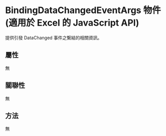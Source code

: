 # <a name="bindingdatachangedeventargs-object-javascript-api-for-excel"></a>BindingDataChangedEventArgs 物件 (適用於 Excel 的 JavaScript API)

提供引發 DataChanged 事件之繫結的相關資訊。

## <a name="properties"></a>屬性

無

## <a name="relationships"></a>關聯性
無


## <a name="methods"></a>方法
無

